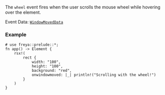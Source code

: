 The `wheel` event fires when the user scrolls the mouse wheel while hovering over the element.

Event Data: [`WindowMovedData`](crate::events::WindowMovedData)

### Example

```rust, no_run
# use freya::prelude::*;
fn app() -> Element {
    rsx!(
        rect {
            width: "100",
            height: "100",
            background: "red",
            onwindowmoved: |_| println!("Scrolling with the wheel!")
        }
    )
}
```